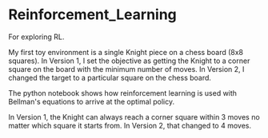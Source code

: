 # Reinforcement_Learning
For exploring RL.

My first toy environment is a single Knight piece on a chess board (8x8 squares).
In Version 1, I set the objective as getting the Knight to a corner square on the board with the minimum number of moves.
In Version 2, I changed the target to a particular square on the chess board.

The python notebook shows how reinforcement learning is used with Bellman's equations to arrive at the optimal policy.

In Version 1, the Knight can always reach a corner square within 3 moves no matter which square it starts from.
In Version 2, that changed to 4 moves.
